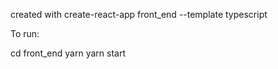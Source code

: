 created with create-react-app front_end --template typescript

To run:

cd front_end
yarn
yarn start